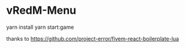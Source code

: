# vRedM-Menu

yarn install 
yarn start:game


thanks to https://github.com/project-error/fivem-react-boilerplate-lua
